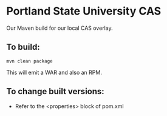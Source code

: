 Portland State University CAS
=============================

Our Maven build for our local CAS overlay.

To build:
---------
    mvn clean package
This will emit a WAR and also an RPM.

To change built versions:
-------------------------
- Refer to the \<properties\> block of pom.xml
